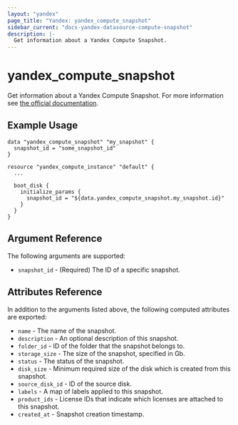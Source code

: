 ```yaml
---
layout: "yandex"
page_title: "Yandex: yandex_compute_snapshot"
sidebar_current: "docs-yandex-datasource-compute-snapshot"
description: |-
  Get information about a Yandex Compute Snapshot.
---
```


# yandex\_compute\_snapshot

Get information about a Yandex Compute Snapshot. For more information see
[the official documentation](https://cloud.yandex.com/docs/compute/concepts/snapshot).

## Example Usage

```hcl
data "yandex_compute_snapshot" "my_snapshot" {
  snapshot_id = "some_snapshot_id"
}

resource "yandex_compute_instance" "default" {
  ...

  boot_disk {
    initialize_params {
      snapshot_id = "${data.yandex_compute_snapshot.my_snapshot.id}"
    }
  }
}
```

## Argument Reference

The following arguments are supported:

* `snapshot_id` - (Required) The ID of a specific snapshot.

## Attributes Reference

In addition to the arguments listed above, the following computed attributes are
exported:

* `name` - The name of the snapshot.
* `description` - An optional description of this snapshot.
* `folder_id` - ID of the folder that the snapshot belongs to.
* `storage_size` - The size of the snapshot, specified in Gb.
* `status` - The status of the snapshot.
* `disk_size` - Minimum required size of the disk which is created from this snapshot.
* `source_disk_id` - ID of the source disk.
* `labels` - A map of labels applied to this snapshot.
* `product_ids` - License IDs that indicate which licenses are attached to this snapshot.
* `created_at` - Snapshot creation timestamp.
